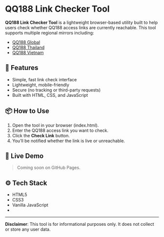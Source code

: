 # QQ188 Link Checker Tool

**QQ188 Link Checker Tool** is a lightweight browser-based utility built to help users check whether QQ188 access links are currently reachable. This tool supports multiple regional mirrors including:

- [QQ188 Global](https://qq188asia.com)
- [QQ188 Thailand](https://qq188asia.com/th/)
- [QQ188 Vietnam](https://qq188asia.com/vi/)

## 🔧 Features
- Simple, fast link check interface
- Lightweight, mobile-friendly
- Secure (no tracking or third-party requests)
- Built with HTML, CSS, and JavaScript

## 📦 How to Use
1. Open the tool in your browser (index.html).
2. Enter the QQ188 access link you want to check.
3. Click the **Check Link** button.
4. You’ll be notified whether the link is live or unreachable.

## 🧩 Live Demo
> Coming soon on GitHub Pages.

## ⚙️ Tech Stack
- HTML5
- CSS3
- Vanilla JavaScript
- 
---

**Disclaimer**: This tool is for informational purposes only. It does not collect or store any user data.
